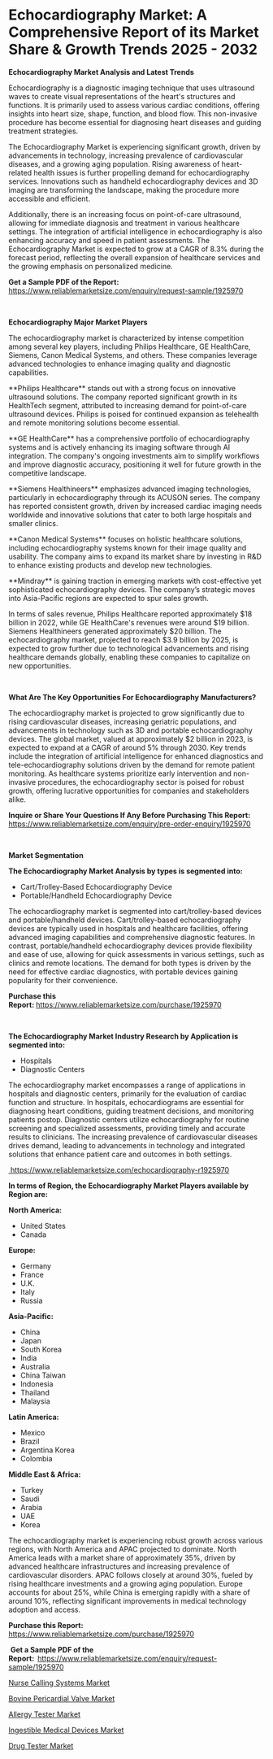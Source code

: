 <p><h1>Echocardiography Market: A Comprehensive Report of its Market Share & Growth Trends 2025 - 2032</h1></p><p><strong>Echocardiography Market Analysis and Latest Trends</strong></p>
<p><p>Echocardiography is a diagnostic imaging technique that uses ultrasound waves to create visual representations of the heart's structures and functions. It is primarily used to assess various cardiac conditions, offering insights into heart size, shape, function, and blood flow. This non-invasive procedure has become essential for diagnosing heart diseases and guiding treatment strategies.</p><p>The Echocardiography Market is experiencing significant growth, driven by advancements in technology, increasing prevalence of cardiovascular diseases, and a growing aging population. Rising awareness of heart-related health issues is further propelling demand for echocardiography services. Innovations such as handheld echocardiography devices and 3D imaging are transforming the landscape, making the procedure more accessible and efficient.</p><p>Additionally, there is an increasing focus on point-of-care ultrasound, allowing for immediate diagnosis and treatment in various healthcare settings. The integration of artificial intelligence in echocardiography is also enhancing accuracy and speed in patient assessments. The Echocardiography Market is expected to grow at a CAGR of 8.3% during the forecast period, reflecting the overall expansion of healthcare services and the growing emphasis on personalized medicine.</p></p>
<p><strong>Get a Sample PDF of the Report:&nbsp;</strong> <a href="https://www.reliablemarketsize.com/enquiry/request-sample/1925970?utm_campaign=973&utm_medium=2&utm_source=Github&utm_content=ia&utm_term=03032025&utm_id=echocardiography">https://www.reliablemarketsize.com/enquiry/request-sample/1925970</a></p>
<p>&nbsp;</p>
<p><strong>Echocardiography Major Market Players</strong></p>
<p><p>The echocardiography market is characterized by intense competition among several key players, including Philips Healthcare, GE HealthCare, Siemens, Canon Medical Systems, and others. These companies leverage advanced technologies to enhance imaging quality and diagnostic capabilities.</p><p>**Philips Healthcare** stands out with a strong focus on innovative ultrasound solutions. The company reported significant growth in its HealthTech segment, attributed to increasing demand for point-of-care ultrasound devices. Philips is poised for continued expansion as telehealth and remote monitoring solutions become essential.</p><p>**GE HealthCare** has a comprehensive portfolio of echocardiography systems and is actively enhancing its imaging software through AI integration. The company's ongoing investments aim to simplify workflows and improve diagnostic accuracy, positioning it well for future growth in the competitive landscape.</p><p>**Siemens Healthineers** emphasizes advanced imaging technologies, particularly in echocardiography through its ACUSON series. The company has reported consistent growth, driven by increased cardiac imaging needs worldwide and innovative solutions that cater to both large hospitals and smaller clinics.</p><p>**Canon Medical Systems** focuses on holistic healthcare solutions, including echocardiography systems known for their image quality and usability. The company aims to expand its market share by investing in R&D to enhance existing products and develop new technologies.</p><p>**Mindray** is gaining traction in emerging markets with cost-effective yet sophisticated echocardiography devices. The company’s strategic moves into Asia-Pacific regions are expected to spur sales growth.</p><p>In terms of sales revenue, Philips Healthcare reported approximately $18 billion in 2022, while GE HealthCare's revenues were around $19 billion. Siemens Healthineers generated approximately $20 billion. The echocardiography market, projected to reach $3.9 billion by 2025, is expected to grow further due to technological advancements and rising healthcare demands globally, enabling these companies to capitalize on new opportunities.</p></p>
<p>&nbsp;</p>
<p><strong>What Are The Key Opportunities For Echocardiography Manufacturers?</strong></p>
<p><p>The echocardiography market is projected to grow significantly due to rising cardiovascular diseases, increasing geriatric populations, and advancements in technology such as 3D and portable echocardiography devices. The global market, valued at approximately $2 billion in 2023, is expected to expand at a CAGR of around 5% through 2030. Key trends include the integration of artificial intelligence for enhanced diagnostics and tele-echocardiography solutions driven by the demand for remote patient monitoring. As healthcare systems prioritize early intervention and non-invasive procedures, the echocardiography sector is poised for robust growth, offering lucrative opportunities for companies and stakeholders alike.</p></p>
<p><strong>Inquire or Share Your Questions If Any Before Purchasing This Report:</strong> <a href="https://www.reliablemarketsize.com/enquiry/pre-order-enquiry/1925970?utm_campaign=973&utm_medium=2&utm_source=Github&utm_content=ia&utm_term=03032025&utm_id=echocardiography">https://www.reliablemarketsize.com/enquiry/pre-order-enquiry/1925970</a></p>
<p>&nbsp;</p>
<p><strong>Market Segmentation</strong></p>
<p><strong>The Echocardiography Market Analysis by types is segmented into:</strong></p>
<p><ul><li>Cart/Trolley-Based Echocardiography Device</li><li>Portable/Handheld Echocardiography Device</li></ul></p>
<p><p>The echocardiography market is segmented into cart/trolley-based devices and portable/handheld devices. Cart/trolley-based echocardiography devices are typically used in hospitals and healthcare facilities, offering advanced imaging capabilities and comprehensive diagnostic features. In contrast, portable/handheld echocardiography devices provide flexibility and ease of use, allowing for quick assessments in various settings, such as clinics and remote locations. The demand for both types is driven by the need for effective cardiac diagnostics, with portable devices gaining popularity for their convenience.</p></p>
<p><strong>Purchase this Report:&nbsp;</strong><a href="https://www.reliablemarketsize.com/purchase/1925970?utm_campaign=973&utm_medium=2&utm_source=Github&utm_content=ia&utm_term=03032025&utm_id=echocardiography">https://www.reliablemarketsize.com/purchase/1925970</a></p>
<p>&nbsp;</p>
<p><strong>The Echocardiography Market Industry Research by Application is segmented into:</strong></p>
<p><ul><li>Hospitals</li><li>Diagnostic Centers</li></ul></p>
<p><p>The echocardiography market encompasses a range of applications in hospitals and diagnostic centers, primarily for the evaluation of cardiac function and structure. In hospitals, echocardiograms are essential for diagnosing heart conditions, guiding treatment decisions, and monitoring patients postop. Diagnostic centers utilize echocardiography for routine screening and specialized assessments, providing timely and accurate results to clinicians. The increasing prevalence of cardiovascular diseases drives demand, leading to advancements in technology and integrated solutions that enhance patient care and outcomes in both settings.</p></p>
<p><a href="https://www.reliablemarketsize.com/echocardiography-r1925970?utm_campaign=973&utm_medium=2&utm_source=Github&utm_content=ia&utm_term=03032025&utm_id=echocardiography">&nbsp;https://www.reliablemarketsize.com/echocardiography-r1925970</a></p>
<p><strong>In terms of Region, the Echocardiography Market Players available by Region are:</strong></p>
<p>
    <p> <strong> North America: </strong>
        <ul>
            <li>United States</li>
            <li>Canada</li>
        </ul>
        </p> 
    <p> <strong> Europe: </strong>
        <ul>
            <li>Germany</li>
            <li>France</li>
            <li>U.K.</li>
            <li>Italy</li>
            <li>Russia</li>
        </ul>
        </p> 
    <p> <strong> Asia-Pacific: </strong>
        <ul>
            <li>China</li>
            <li>Japan</li>
            <li>South Korea</li>
            <li>India</li>
            <li>Australia</li>
            <li>China Taiwan</li>
            <li>Indonesia</li>
            <li>Thailand</li>
            <li>Malaysia</li>
        </ul>
        </p> 
    <p> <strong> Latin America: </strong>
        <ul>
            <li>Mexico</li>
            <li>Brazil</li>
            <li>Argentina Korea</li>
            <li>Colombia</li>
        </ul>
        </p> 
    <p> <strong> Middle East & Africa: </strong>
        <ul>
            <li>Turkey</li>
            <li>Saudi</li>
            <li>Arabia</li>
            <li>UAE</li>
            <li>Korea</li>
        </ul>
    </p>
    </p>
<p><p>The echocardiography market is experiencing robust growth across various regions, with North America and APAC projected to dominate. North America leads with a market share of approximately 35%, driven by advanced healthcare infrastructures and increasing prevalence of cardiovascular disorders. APAC follows closely at around 30%, fueled by rising healthcare investments and a growing aging population. Europe accounts for about 25%, while China is emerging rapidly with a share of around 10%, reflecting significant improvements in medical technology adoption and access.</p></p>
<p><strong>Purchase this Report: </strong><a href="https://www.reliablemarketsize.com/purchase/1925970?utm_campaign=973&utm_medium=2&utm_source=Github&utm_content=ia&utm_term=03032025&utm_id=echocardiography">https://www.reliablemarketsize.com/purchase/1925970</a></p>
<p>&nbsp;<strong>Get a Sample PDF of the Report:&nbsp;&nbsp;</strong><a href="https://www.reliablemarketsize.com/enquiry/request-sample/1925970?utm_campaign=973&utm_medium=2&utm_source=Github&utm_content=ia&utm_term=03032025&utm_id=echocardiography">https://www.reliablemarketsize.com/enquiry/request-sample/1925970</a></p>
<p><strong></strong></p>
<p><p><a href="https://github.com/donnettaletizia/Market-Research-Report-List-1/blob/main/nurse-calling-systems-market.md?utm_campaign=973&utm_medium=2&utm_source=Github&utm_content=ia&utm_term=03032025&utm_id=echocardiography">Nurse Calling Systems Market</a></p><p><a href="https://github.com/shondapmbau/Market-Research-Report-List-1/blob/main/bovine-pericardial-valve-market.md?utm_campaign=973&utm_medium=2&utm_source=Github&utm_content=ia&utm_term=03032025&utm_id=echocardiography">Bovine Pericardial Valve Market</a></p><p><a href="https://github.com/skerretflossie9297/Market-Research-Report-List-1/blob/main/allergy-tester-market.md?utm_campaign=973&utm_medium=2&utm_source=Github&utm_content=ia&utm_term=03032025&utm_id=echocardiography">Allergy Tester Market</a></p><p><a href="https://github.com/alberthagorsuch/Market-Research-Report-List-1/blob/main/ingestible-medical-devices-market.md?utm_campaign=973&utm_medium=2&utm_source=Github&utm_content=ia&utm_term=03032025&utm_id=echocardiography">Ingestible Medical Devices Market</a></p><p><a href="https://github.com/MonroeBullock54/Market-Research-Report-List-1/blob/main/drug-tester-market.md?utm_campaign=973&utm_medium=2&utm_source=Github&utm_content=ia&utm_term=03032025&utm_id=echocardiography">Drug Tester Market</a></p></p>